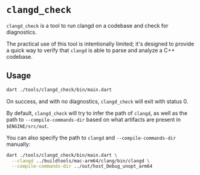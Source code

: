 # `clangd_check`

`clangd_check` is a tool to run clangd on a codebase and check for diagnostics.

The practical use of this tool is intentionally limited; it's designed to
provide a quick way to verify that `clangd` is able to parse and analyze a
C++ codebase.

## Usage

```sh
dart ./tools/clangd_check/bin/main.dart
```

On success, and with no diagnostics, `clangd_check` will exit with status 0.

By default, `clangd_check` will try to infer the path of `clangd`, as well as
the path to `--compile-commands-dir` based on what artifacts are present in
`$ENGINE/src/out`.

You can also specify the path to `clangd` and `--compile-commands-dir` manually:

```sh
dart ./tools/clangd_check/bin/main.dart \
  --clangd ../buildtools/mac-arm64/clang/bin/clangd \
  --compile-commands-dir ../out/host_Debug_unopt_arm64
```
